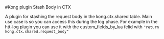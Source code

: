 #Kong plugin Stash Body in CTX

A plugin for stashing the request body in the kong.ctx.shared table. Main use case is so you can access this during the log phase.  For example in the htt-log plugin you can use it with the custom_fields_by_lua felid with `"return kong.ctx.shared.request_body"`